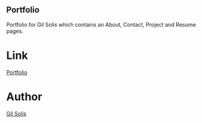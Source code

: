 ## Portfolio

Portfolio for Gil Solis which contains an About, Contact, Project and Resume pages.

# Link
[Portfolio](https://gilsolis.github.io/portfolio_react/)

# Author
[Gil Solis](https://github.com/GilSolis)

